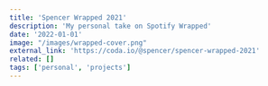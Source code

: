 ```yaml
---
title: 'Spencer Wrapped 2021'
description: 'My personal take on Spotify Wrapped'
date: '2022-01-01'
image: "/images/wrapped-cover.png"
external_link: 'https://coda.io/@spencer/spencer-wrapped-2021'
related: []
tags: ['personal', 'projects']
---
```

